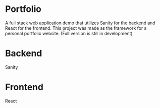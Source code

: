 # Portfolio
A full stack web application demo that utilizes Sanity for the backend and React for the frontend. This project was made as the framework for a personal portfolio website. (Full version is still in development)
# Backend
Sanity

# Frontend
React
